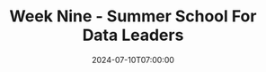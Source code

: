 ---
title: "Week Nine - Summer School For Data Leaders"
date: 2024-07-10T07:00:00
lastmod: 2024-07-26T07:00:00
description: "Draft v1"
draft: false
labels: ""
slug: "week_nine"
---